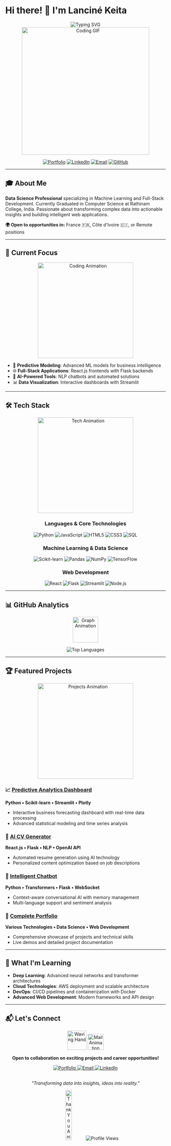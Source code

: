 # Hi there! 👋 I'm **Lanciné Keita**

<div align="center">
  <img src="https://readme-typing-svg.herokuapp.com?font=Fira+Code&weight=600&size=28&duration=3000&pause=1000&color=3B82F6&center=true&vCenter=true&width=600&lines=Data+Science+Professional+%F0%9F%93%8A;Machine+Learning+Engineer+%F0%9F%A4%96;Full-Stack+Developer+%F0%9F%8C%90;AI+Enthusiast+%F0%9F%A7%A0;Problem+Solver+%F0%9F%9A%80" alt="Typing SVG" />
</div>

<div align="center">
  <img width="400" src="https://media.giphy.com/media/qgQUggAC3Pfv687qPC/giphy.gif" alt="Coding GIF"/>
</div>

<div align="center">
  
[![Portfolio](https://img.shields.io/badge/Portfolio-FF6B6B?style=for-the-badge&logo=vercel&logoColor=white)](https://portfolio-tau-ten-zt8jr08itc.vercel.app/)
[![LinkedIn](https://img.shields.io/badge/LinkedIn-0077B5?style=for-the-badge&logo=linkedin&logoColor=white)](https://www.linkedin.com/in/keitalancine-ds/)
[![Email](https://img.shields.io/badge/Email-D14836?style=for-the-badge&logo=gmail&logoColor=white)](mailto:klancine011@gmail.com)
[![GitHub](https://img.shields.io/badge/GitHub-100000?style=for-the-badge&logo=github&logoColor=white)](https://github.com/lancinelot)

</div>

---

## 🎓 About Me

**Data Science Professional** specializing in Machine Learning and Full-Stack Development. Currently Graduated in Computer Science at Rathinam College, India. Passionate about transforming complex data into actionable insights and building intelligent web applications.

**🌍 Open to opportunities in:** France 🇫🇷, Côte d'Ivoire 🇨🇮, or Remote positions

---

## 🚀 Current Focus

<div align="center">
  <img src="https://media.giphy.com/media/L1R1tvI9svkIWwpVYr/giphy.gif" width="300" alt="Coding Animation"/>
</div>

- 🔬 **Predictive Modeling**: Advanced ML models for business intelligence
- 🌐 **Full-Stack Applications**: React.js frontends with Flask backends
- 🤖 **AI-Powered Tools**: NLP chatbots and automated solutions
- 📊 **Data Visualization**: Interactive dashboards with Streamlit

---

## 🛠️ Tech Stack

<div align="center">
  <img src="https://media.giphy.com/media/SWoSkN6DxTszqIKEqv/giphy.gif" width="300" alt="Tech Animation"/>
</div>

<div align="center">

### Languages & Core Technologies
![Python](https://img.shields.io/badge/Python-3776AB?style=for-the-badge&logo=python&logoColor=white)
![JavaScript](https://img.shields.io/badge/JavaScript-F7DF1E?style=for-the-badge&logo=javascript&logoColor=black)
![HTML5](https://img.shields.io/badge/HTML5-E34F26?style=for-the-badge&logo=html5&logoColor=white)
![CSS3](https://img.shields.io/badge/CSS3-1572B6?style=for-the-badge&logo=css3&logoColor=white)
![SQL](https://img.shields.io/badge/SQL-4479A1?style=for-the-badge&logo=mysql&logoColor=white)

### Machine Learning & Data Science
![Scikit-learn](https://img.shields.io/badge/scikit--learn-F7931E?style=for-the-badge&logo=scikit-learn&logoColor=white)
![Pandas](https://img.shields.io/badge/pandas-150458?style=for-the-badge&logo=pandas&logoColor=white)
![NumPy](https://img.shields.io/badge/numpy-013243?style=for-the-badge&logo=numpy&logoColor=white)
![TensorFlow](https://img.shields.io/badge/TensorFlow-FF6F00?style=for-the-badge&logo=tensorflow&logoColor=white)

### Web Development
![React](https://img.shields.io/badge/React-20232A?style=for-the-badge&logo=react&logoColor=61DAFB)
![Flask](https://img.shields.io/badge/Flask-000000?style=for-the-badge&logo=flask&logoColor=white)
![Streamlit](https://img.shields.io/badge/Streamlit-FF4B4B?style=for-the-badge&logo=streamlit&logoColor=white)
![Node.js](https://img.shields.io/badge/Node.js-339933?style=for-the-badge&logo=nodedotjs&logoColor=white)

</div>

---

## 📊 GitHub Analytics

<div align="center">
  <img src="https://media.giphy.com/media/du3J3cXyzhj75IOgvA/giphy.gif" width="80" alt="Graph Animation"/>
  
![Top Languages](https://github-readme-stats.vercel.app/api/top-langs/?username=lancinelot&theme=tokyonight&hide_border=true&include_all_commits=false&count_private=false&layout=compact)

</div>

---

## 🏆 Featured Projects

<div align="center">
  <img src="https://media.giphy.com/media/WUlplcMpOCEmTGBtBW/giphy.gif" width="300" alt="Projects Animation"/>
</div>

### 📈 [Predictive Analytics Dashboard](https://github.com/lancinelot/predictive-dashboard)
**Python • Scikit-learn • Streamlit • Plotly**
- Interactive business forecasting dashboard with real-time data processing
- Advanced statistical modeling and time series analysis

### 🤖 [AI CV Generator](https://github.com/lancinelot/ai-cv-generator)
**React.js • Flask • NLP • OpenAI API**
- Automated resume generation using AI technology
- Personalized content optimization based on job descriptions

### 💬 [Intelligent Chatbot](https://github.com/lancinelot/smart-chatbot)
**Python • Transformers • Flask • WebSocket**
- Context-aware conversational AI with memory management
- Multi-language support and sentiment analysis

### 🎯 [Complete Portfolio](https://portfolio-tau-ten-zt8jr08itc.vercel.app/)
**Various Technologies • Data Science • Web Development**
- Comprehensive showcase of projects and technical skills
- Live demos and detailed project documentation

---

## 🎯 What I'm Learning

- **Deep Learning**: Advanced neural networks and transformer architectures
- **Cloud Technologies**: AWS deployment and scalable architecture
- **DevOps**: CI/CD pipelines and containerization with Docker
- **Advanced Web Development**: Modern frameworks and API design

---

## 📬 Let's Connect

<div align="center">
  <img src="https://media.giphy.com/media/LnQjpWaON8nhr21vNW/giphy.gif" width="60" alt="Waving Hand"/> <img src="https://media.giphy.com/media/mGcNjsfWAjY5AEZNw6/giphy.gif" width="50" alt="Mail Animation"/>

**Open to collaboration on exciting projects and career opportunities!**

<div align="center">
  <a href="https://portfolio-tau-ten-zt8jr08itc.vercel.app/">
    <img src="https://img.shields.io/badge/Visit_My_Portfolio-FF6B6B?style=for-the-badge&logo=vercel&logoColor=white" alt="Portfolio"/>
  </a>
  <a href="mailto:klancine011@gmail.com">
    <img src="https://img.shields.io/badge/Email_Me-D14836?style=for-the-badge&logo=gmail&logoColor=white" alt="Email"/>
  </a>
  <a href="https://www.linkedin.com/in/keitalancine-ds/">
    <img src="https://img.shields.io/badge/LinkedIn-0077B5?style=for-the-badge&logo=linkedin&logoColor=white" alt="LinkedIn"/>
  </a>
</div>

<br/>

*"Transforming data into insights, ideas into reality."*

<img src="https://media.giphy.com/media/jpVnC65DmYeyRL4LHS/giphy.gif" width="20%" alt="Thank You Animation"/>

<img src="https://komarev.com/ghpvc/?username=lancinelot&color=3B82F6&style=for-the-badge" alt="Profile Views" />

⭐ **If you find my work interesting, don't forget to star my repositories!** ⭐

</div>
